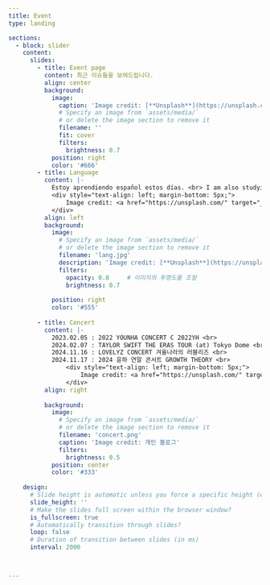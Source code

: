 ```yaml
---
title: Event
type: landing

sections:
  - block: slider
    content:
      slides:
        - title: Event page
          content: 최근 이슈들을 보여드립니다.
          align: center
          background:
            image:
              caption: 'Image credit: [**Unsplash**](https://unsplash.com/photos/s9CC2SKySJM)'
              # Specify an image from `assets/media/`
              # or delete the image section to remove it
              filename: ''
              fit: cover
              filters:
                brightness: 0.7
            position: right
            color: '#666'
        - title: Language
          content: |-
            Estoy aprendiendo español estos días. <br> I am also studying English. <br> Of course, Java.   
            <div style="text-align: left; margin-bottom: 5px;">
                Image credit: <a href="https://unsplash.com/" target="_blank"><strong>Unsplash</strong></a>
            </div> 
          align: left
          background:
            image:
              # Specify an image from `assets/media/`
              # or delete the image section to remove it
              filename: 'lang.jpg'
              description: 'Image credit: [**Unsplash**](https://unsplash.com/)'
              filters:
                opacity: 0.8     # 이미지의 투명도를 조절
                brightness: 0.7
                
            position: right
            color: '#555'
            
        - title: Concert
          content: |-
            2023.02.05 : 2022 YOUNHA CONCERT C 2022YH <br>
            2024.02.07 : TAYLOR SWIFT THE ERAS TOUR (at) Tokyo Dome <br>
            2024.11.16 : LOVELYZ CONCERT 겨울나라의 러블리즈 <br>
            2024.11.17 : 2024 윤하 연말 콘서트 GROWTH THEORY <br>
                <div style="text-align: left; margin-bottom: 5px;">
                    Image credit: <a href="https://unsplash.com/" target="_blank"><strong>Unsplash</strong></a>
                </div> 
          align: right
        
          background:
            image:
              # Specify an image from `assets/media/`
              # or delete the image section to remove it
              filename: 'concert.png'
              caption: 'Image credit: 개인 블로그'
              filters:
                brightness: 0.5
            position: center
            color: '#333'
            
    design:
      # Slide height is automatic unless you force a specific height (e.g. '400px')
      slide_height: ''
      # Make the slides full screen within the browser window?
      is_fullscreen: true
      # Automatically transition through slides?
      loop: false
      # Duration of transition between slides (in ms)
      interval: 2000



---
```

